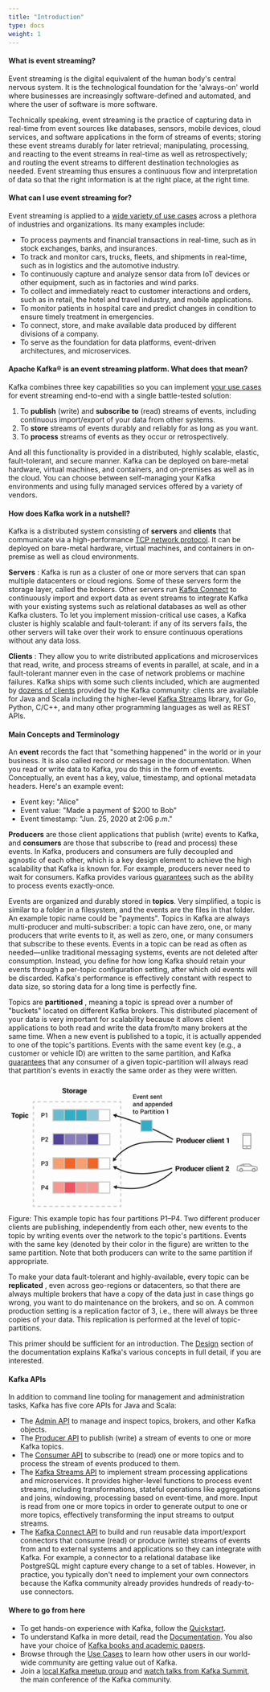 ```yaml
---
title: "Introduction"
type: docs
weight: 1
---
```


####  What is event streaming?

Event streaming is the digital equivalent of the human body's central nervous system. It is the technological foundation for the 'always-on' world where businesses are increasingly software-defined and automated, and where the user of software is more software. 

Technically speaking, event streaming is the practice of capturing data in real-time from event sources like databases, sensors, mobile devices, cloud services, and software applications in the form of streams of events; storing these event streams durably for later retrieval; manipulating, processing, and reacting to the event streams in real-time as well as retrospectively; and routing the event streams to different destination technologies as needed. Event streaming thus ensures a continuous flow and interpretation of data so that the right information is at the right place, at the right time. 

####  What can I use event streaming for?

Event streaming is applied to a [wide variety of use cases](/powered-by) across a plethora of industries and organizations. Its many examples include: 

  * To process payments and financial transactions in real-time, such as in stock exchanges, banks, and insurances. 
  * To track and monitor cars, trucks, fleets, and shipments in real-time, such as in logistics and the automotive industry. 
  * To continuously capture and analyze sensor data from IoT devices or other equipment, such as in factories and wind parks. 
  * To collect and immediately react to customer interactions and orders, such as in retail, the hotel and travel industry, and mobile applications. 
  * To monitor patients in hospital care and predict changes in condition to ensure timely treatment in emergencies. 
  * To connect, store, and make available data produced by different divisions of a company. 
  * To serve as the foundation for data platforms, event-driven architectures, and microservices. 



####  Apache Kafka® is an event streaming platform. What does that mean?

Kafka combines three key capabilities so you can implement [your use cases](/powered-by) for event streaming end-to-end with a single battle-tested solution: 

  1. To **publish** (write) and **subscribe to** (read) streams of events, including continuous import/export of your data from other systems. 
  2. To **store** streams of events durably and reliably for as long as you want. 
  3. To **process** streams of events as they occur or retrospectively. 



And all this functionality is provided in a distributed, highly scalable, elastic, fault-tolerant, and secure manner. Kafka can be deployed on bare-metal hardware, virtual machines, and containers, and on-premises as well as in the cloud. You can choose between self-managing your Kafka environments and using fully managed services offered by a variety of vendors. 

####  How does Kafka work in a nutshell?

Kafka is a distributed system consisting of **servers** and **clients** that communicate via a high-performance [TCP network protocol](/protocol.html). It can be deployed on bare-metal hardware, virtual machines, and containers in on-premise as well as cloud environments. 

**Servers** : Kafka is run as a cluster of one or more servers that can span multiple datacenters or cloud regions. Some of these servers form the storage layer, called the brokers. Other servers run [Kafka Connect](/documentation/#connect) to continuously import and export data as event streams to integrate Kafka with your existing systems such as relational databases as well as other Kafka clusters. To let you implement mission-critical use cases, a Kafka cluster is highly scalable and fault-tolerant: if any of its servers fails, the other servers will take over their work to ensure continuous operations without any data loss. 

**Clients** : They allow you to write distributed applications and microservices that read, write, and process streams of events in parallel, at scale, and in a fault-tolerant manner even in the case of network problems or machine failures. Kafka ships with some such clients included, which are augmented by [dozens of clients](https://cwiki.apache.org/confluence/display/KAFKA/Clients) provided by the Kafka community: clients are available for Java and Scala including the higher-level [Kafka Streams](/documentation/streams/) library, for Go, Python, C/C++, and many other programming languages as well as REST APIs. 

####  Main Concepts and Terminology

An **event** records the fact that "something happened" in the world or in your business. It is also called record or message in the documentation. When you read or write data to Kafka, you do this in the form of events. Conceptually, an event has a key, value, timestamp, and optional metadata headers. Here's an example event: 

  * Event key: "Alice" 
  * Event value: "Made a payment of $200 to Bob" 
  * Event timestamp: "Jun. 25, 2020 at 2:06 p.m." 



**Producers** are those client applications that publish (write) events to Kafka, and **consumers** are those that subscribe to (read and process) these events. In Kafka, producers and consumers are fully decoupled and agnostic of each other, which is a key design element to achieve the high scalability that Kafka is known for. For example, producers never need to wait for consumers. Kafka provides various [guarantees](/documentation/#semantics) such as the ability to process events exactly-once. 

Events are organized and durably stored in **topics**. Very simplified, a topic is similar to a folder in a filesystem, and the events are the files in that folder. An example topic name could be "payments". Topics in Kafka are always multi-producer and multi-subscriber: a topic can have zero, one, or many producers that write events to it, as well as zero, one, or many consumers that subscribe to these events. Events in a topic can be read as often as needed—unlike traditional messaging systems, events are not deleted after consumption. Instead, you define for how long Kafka should retain your events through a per-topic configuration setting, after which old events will be discarded. Kafka's performance is effectively constant with respect to data size, so storing data for a long time is perfectly fine. 

Topics are **partitioned** , meaning a topic is spread over a number of "buckets" located on different Kafka brokers. This distributed placement of your data is very important for scalability because it allows client applications to both read and write the data from/to many brokers at the same time. When a new event is published to a topic, it is actually appended to one of the topic's partitions. Events with the same event key (e.g., a customer or vehicle ID) are written to the same partition, and Kafka [guarantees](/documentation/#semantics) that any consumer of a given topic-partition will always read that partition's events in exactly the same order as they were written. 

![](/images/streams-and-tables-p1_p4.png) Figure: This example topic has four partitions P1–P4. Two different producer clients are publishing, independently from each other, new events to the topic by writing events over the network to the topic's partitions. Events with the same key (denoted by their color in the figure) are written to the same partition. Note that both producers can write to the same partition if appropriate. 

To make your data fault-tolerant and highly-available, every topic can be **replicated** , even across geo-regions or datacenters, so that there are always multiple brokers that have a copy of the data just in case things go wrong, you want to do maintenance on the brokers, and so on. A common production setting is a replication factor of 3, i.e., there will always be three copies of your data. This replication is performed at the level of topic-partitions. 

This primer should be sufficient for an introduction. The [Design](/documentation/#design) section of the documentation explains Kafka's various concepts in full detail, if you are interested. 

####  Kafka APIs

In addition to command line tooling for management and administration tasks, Kafka has five core APIs for Java and Scala: 

  * The [Admin API](/documentation.html#adminapi) to manage and inspect topics, brokers, and other Kafka objects. 
  * The [Producer API](/documentation.html#producerapi) to publish (write) a stream of events to one or more Kafka topics. 
  * The [Consumer API](/documentation.html#consumerapi) to subscribe to (read) one or more topics and to process the stream of events produced to them. 
  * The [Kafka Streams API](/documentation/streams) to implement stream processing applications and microservices. It provides higher-level functions to process event streams, including transformations, stateful operations like aggregations and joins, windowing, processing based on event-time, and more. Input is read from one or more topics in order to generate output to one or more topics, effectively transforming the input streams to output streams. 
  * The [Kafka Connect API](/documentation.html#connect) to build and run reusable data import/export connectors that consume (read) or produce (write) streams of events from and to external systems and applications so they can integrate with Kafka. For example, a connector to a relational database like PostgreSQL might capture every change to a set of tables. However, in practice, you typically don't need to implement your own connectors because the Kafka community already provides hundreds of ready-to-use connectors. 



####  Where to go from here

  * To get hands-on experience with Kafka, follow the [Quickstart](/quickstart). 
  * To understand Kafka in more detail, read the [Documentation](/documentation/). You also have your choice of [Kafka books and academic papers](/books-and-papers). 
  * Browse through the [Use Cases](/powered-by) to learn how other users in our world-wide community are getting value out of Kafka. 
  * Join a [local Kafka meetup group](/events) and [watch talks from Kafka Summit](https://kafka-summit.org/past-events/), the main conference of the Kafka community. 


